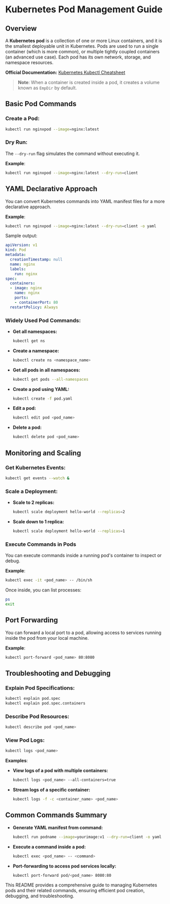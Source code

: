 # Kubernetes Pod Management Guide

## Overview

A **Kubernetes pod** is a collection of one or more Linux containers, and it is the smallest deployable unit in Kubernetes. Pods are used to run a single container (which is more common), or multiple tightly coupled containers (an advanced use case). Each pod has its own network, storage, and namespace resources.

**Official Documentation:**
[Kubernetes Kubectl Cheatsheet](https://kubernetes.io/docs/reference/kubectl/cheatsheet/)

> **Note**: When a container is created inside a pod, it creates a volume known as `EmpDir` by default.

## Basic Pod Commands

### Create a Pod:
```bash
kubectl run nginxpod --image=nginx:latest
```

### Dry Run:
The `--dry-run` flag simulates the command without executing it.

**Example**:
```bash
kubectl run nginxpod --image=nginx:latest --dry-run=client
```

## YAML Declarative Approach

You can convert Kubernetes commands into YAML manifest files for a more declarative approach.

**Example**:
```bash
kubectl run nginxpod --image=nginx:latest --dry-run=client -o yaml
```

Sample output:
```yaml
apiVersion: v1
kind: Pod
metadata:
  creationTimestamp: null
  name: nginx
  labels:
    run: nginx  
spec:
  containers:
  - image: nginx
    name: nginx
    ports:
    - containerPort: 80
  restartPolicy: Always
```

### Widely Used Pod Commands:

- **Get all namespaces:**
  ```bash
  kubectl get ns
  ```
- **Create a namespace:**
  ```bash
  kubectl create ns <namespace_name>
  ```
- **Get all pods in all namespaces:**
  ```bash
  kubectl get pods --all-namespaces
  ```
- **Create a pod using YAML:**
  ```bash
  kubectl create -f pod.yaml
  ```
- **Edit a pod:**
  ```bash
  kubectl edit pod <pod_name>
  ```
- **Delete a pod:**
  ```bash
  kubectl delete pod <pod_name>
  ```

## Monitoring and Scaling

### Get Kubernetes Events:
```bash
kubectl get events --watch &
```

### Scale a Deployment:

- **Scale to 2 replicas:**
  ```bash
  kubectl scale deployment hello-world --replicas=2
  ```
- **Scale down to 1 replica:**
  ```bash
  kubectl scale deployment hello-world --replicas=1
  ```

### Execute Commands in Pods

You can execute commands inside a running pod's container to inspect or debug.

**Example**:
```bash
kubectl exec -it <pod_name> -- /bin/sh
```
Once inside, you can list processes:
```bash
ps
exit
```

## Port Forwarding

You can forward a local port to a pod, allowing access to services running inside the pod from your local machine.

**Example**:
```bash
kubectl port-forward <pod_name> 80:8080
```

## Troubleshooting and Debugging

### Explain Pod Specifications:
```bash
kubectl explain pod.spec
kubectl explain pod.spec.containers
```

### Describe Pod Resources:
```bash
kubectl describe pod <pod_name>
```

### View Pod Logs:
```bash
kubectl logs <pod_name>
```
**Examples**:
- **View logs of a pod with multiple containers:**
  ```bash
  kubectl logs <pod_name> --all-containers=true
  ```

- **Stream logs of a specific container:**
  ```bash
  kubectl logs -f -c <container_name> <pod_name>
  ```

## Common Commands Summary

- **Generate YAML manifest from command:**
  ```bash
  kubectl run podname --image=yourimage:v1 --dry-run=client -o yaml
  ```

- **Execute a command inside a pod:**
  ```bash
  kubectl exec <pod_name> -- <command>
  ```

- **Port-forwarding to access pod services locally:**
  ```bash
  kubectl port-forward pod/<pod_name> 8080:80
  ```

This README provides a comprehensive guide to managing Kubernetes pods and their related commands, ensuring efficient pod creation, debugging, and troubleshooting.